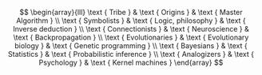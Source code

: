 $$
\begin{array}{lll}
\text { Tribe } & \text { Origins } & \text { Master Algorithm } \\
\text { Symbolists } & \text { Logic, philosophy } & \text { Inverse deduction } \\
\text { Connectionists } & \text { Neuroscience } & \text { Backpropagation } \\
\text { Evolutionaries } & \text { Evolutionary biology } & \text { Genetic programming } \\
\text { Bayesians } & \text { Statistics } & \text { Probabilistic inference } \\
\text { Analogizers } & \text { Psychology } & \text { Kernel machines }
\end{array}
$$